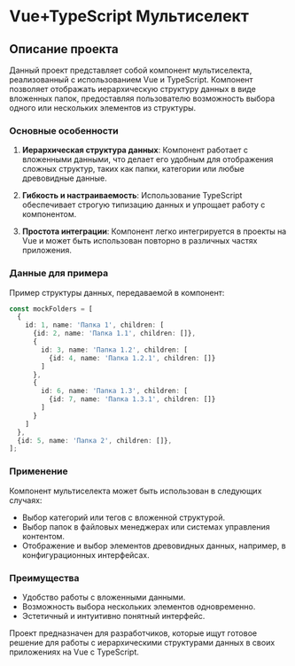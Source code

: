 # Vue+TypeScript Мультиселект

## Описание проекта

Данный проект представляет собой компонент мультиселекта, реализованный с использованием Vue и TypeScript. Компонент позволяет отображать иерархическую структуру данных в виде вложенных папок, предоставляя пользователю возможность выбора одного или нескольких элементов из структуры.

### Основные особенности

1. **Иерархическая структура данных**:
   Компонент работает с вложенными данными, что делает его удобным для отображения сложных структур, таких как папки, категории или любые древовидные данные.

2. **Гибкость и настраиваемость**:
   Использование TypeScript обеспечивает строгую типизацию данных и упрощает работу с компонентом.

3. **Простота интеграции**:
   Компонент легко интегрируется в проекты на Vue и может быть использован повторно в различных частях приложения.

### Данные для примера

Пример структуры данных, передаваемой в компонент:

```typescript
const mockFolders = [
  {
    id: 1, name: 'Папка 1', children: [
      {id: 2, name: 'Папка 1.1', children: []},
      {
        id: 3, name: 'Папка 1.2', children: [
          {id: 4, name: 'Папка 1.2.1', children: []}
        ]
      },
      {
        id: 6, name: 'Папка 1.3', children: [
          {id: 7, name: 'Папка 1.3.1', children: []}
        ]
      }
    ]
  },
  {id: 5, name: 'Папка 2', children: []},
];
```

### Применение

Компонент мультиселекта может быть использован в следующих случаях:

- Выбор категорий или тегов с вложенной структурой.
- Выбор папок в файловых менеджерах или системах управления контентом.
- Отображение и выбор элементов древовидных данных, например, в конфигурационных интерфейсах.

### Преимущества

- Удобство работы с вложенными данными.
- Возможность выбора нескольких элементов одновременно.
- Эстетичный и интуитивно понятный интерфейс.

Проект предназначен для разработчиков, которые ищут готовое решение для работы с иерархическими структурами данных в своих приложениях на Vue с TypeScript.

